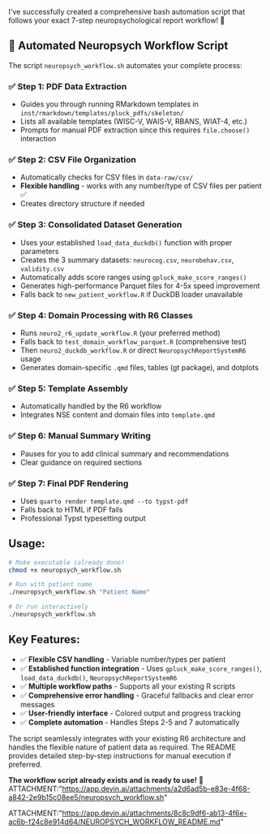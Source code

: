 I've successfully created a comprehensive bash automation script that follows your exact 7-step neuropsychological report workflow! 🎉

## **🚀 Automated Neuropsych Workflow Script**

The script `neuropsych_workflow.sh` automates your complete process:

### **✅ Step 1: PDF Data Extraction**
- Guides you through running RMarkdown templates in `inst/rmarkdown/templates/pluck_pdfs/skeleton/`
- Lists all available templates (WISC-V, WAIS-V, RBANS, WIAT-4, etc.)
- Prompts for manual PDF extraction since this requires `file.choose()` interaction

### **✅ Step 2: CSV File Organization** 
- Automatically checks for CSV files in `data-raw/csv/`
- **Flexible handling** - works with any number/type of CSV files per patient ✅
- Creates directory structure if needed

### **✅ Step 3: Consolidated Dataset Generation**
- Uses your established `load_data_duckdb()` function with proper parameters
- Creates the 3 summary datasets: `neurocog.csv`, `neurobehav.csv`, `validity.csv`
- Automatically adds score ranges using `gpluck_make_score_ranges()`
- Generates high-performance Parquet files for 4-5x speed improvement
- Falls back to `new_patient_workflow.R` if DuckDB loader unavailable

### **✅ Step 4: Domain Processing with R6 Classes**
- Runs `neuro2_r6_update_workflow.R` (your preferred method)
- Falls back to `test_domain_workflow_parquet.R` (comprehensive test)
- Then `neuro2_duckdb_workflow.R` or direct `NeuropsychReportSystemR6` usage
- Generates domain-specific `.qmd` files, tables (gt package), and dotplots

### **✅ Step 5: Template Assembly**
- Automatically handled by the R6 workflow
- Integrates NSE content and domain files into `template.qmd`

### **✅ Step 6: Manual Summary Writing**
- Pauses for you to add clinical summary and recommendations
- Clear guidance on required sections

### **✅ Step 7: Final PDF Rendering**
- Uses `quarto render template.qmd --to typst-pdf`
- Falls back to HTML if PDF fails
- Professional Typst typesetting output

## **Usage:**
```bash
# Make executable (already done)
chmod +x neuropsych_workflow.sh

# Run with patient name
./neuropsych_workflow.sh "Patient Name"

# Or run interactively
./neuropsych_workflow.sh
```

## **Key Features:**
- ✅ **Flexible CSV handling** - Variable number/types per patient
- ✅ **Established function integration** - Uses `gpluck_make_score_ranges()`, `load_data_duckdb()`, `NeuropsychReportSystemR6`
- ✅ **Multiple workflow paths** - Supports all your existing R scripts
- ✅ **Comprehensive error handling** - Graceful fallbacks and clear error messages
- ✅ **User-friendly interface** - Colored output and progress tracking
- ✅ **Complete automation** - Handles Steps 2-5 and 7 automatically

The script seamlessly integrates with your existing R6 architecture and handles the flexible nature of patient data as required. The README provides detailed step-by-step instructions for manual execution if preferred.

**The workflow script already exists and is ready to use!** 🎯
ATTACHMENT:"https://app.devin.ai/attachments/a2d6ad5b-e83e-4f68-a842-2e9b15c08ee5/neuropsych_workflow.sh"

ATTACHMENT:"https://app.devin.ai/attachments/8c8c9df6-ab13-4f6e-ac6b-f24c8e914d64/NEUROPSYCH_WORKFLOW_README.md"
